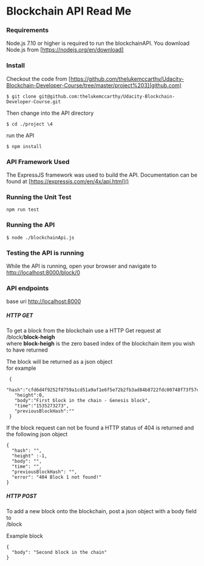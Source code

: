 # Blockchain API Read Me 

### Requirements
Node.js 7.10 or higher is required to run the blockchainAPI. You download Node.js from [https://nodejs.org/en/download]

### Install
Checkout the code from [https://github.com/thelukemccarthy/Udacity-Blockchain-Developer-Course/tree/master/project%203](github.com)

``` $ git clone git@github.com:thelukemccarthy/Udacity-Blockchain-Developer-Course.git ```

Then change into the API directory

``` $ cd ./project \4 ```

run the API

``` $ npm install ```

### API Framework Used
The ExpressJS framework was used to build the API. Documentation can be found at [https://expressjs.com/en/4x/api.html]()

### Running the Unit Test
``` npm run test ```

### Running the API
``` $ node ./blockchainApi.js ```

### Testing the API is running 
While the API is running, open your browser and navigate to [http://localhost:8000/block/0](http://localhost:8000/block/0)

### API endpoints
base uri [http://localhost:8000](http://localhost:8000)

##### HTTP GET
  To get a block from the blockchain use a HTTP Get request at  
 /block/**block-heigh**   
 where **block-heigh** is the zero based index of the blockchain item you wish to have returned
 
 The block will be returned as a json object  
 for example
 ```
  {
    "hash":"cfd6d4f9252f8759a1cd51a9af1e6f5e72b2fb3ad84b8722fdc00748f73f57c1",
    "height":0,
    "body":"First block in the chain - Genesis block",
    "time":"1535273273",
    "previousBlockHash":""
  }
```

  If the block request can not be found a HTTP status of 404 is returned and the following json object
```
{
  "hash": "",
  "height" :-1,
  "body": "",
  "time": "",
  "previousBlockHash": "",
  "error": "404 Block 1 not found!"
}
```
  
##### HTTP POST
  To add a new block onto the blockchain, post a json object with a body field to  
/block

Example block
```
{
  "body": "Second block in the chain"
}
```   
